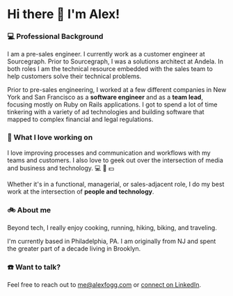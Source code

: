 # Hi there 👋 I'm Alex!

### :computer: Professional Background
I am a pre-sales engineer. I currently work as a customer engineer at Sourcegraph. Prior to Sourcegraph, I was a solutions architect at Andela. In both roles I am the technical resource embedded with the sales team to help customers solve their technical problems.

Prior to pre-sales engineering, I worked at a few different companies in New York and San Francisco as a **software engineer** and as a **team lead**, focusing mostly on Ruby on Rails applications. I got to spend a lot of time tinkering with a variety of ad technologies and building software that mapped to complex financial and legal regulations.

### :blue_heart: What I love working on
I love improving processes and communication and workflows with my teams and customers. I also love to geek out over the intersection of media and business and technology. :computer: :iphone: :dollar:

Whether it's in a functional, managerial, or sales-adjacent role, I do my best work at the intersection of **people and technology**.

### :bike:  About me
Beyond tech, I really enjoy cooking, running, hiking, biking, and traveling.

I'm currently based in Philadelphia, PA. I am originally from NJ and spent the greater part of a decade living in Brooklyn.

### :phone: Want to talk?

Feel free to reach out to <me@alexfogg.com> or [connect on LinkedIn](https://www.linkedin.com/in/alexfogg/).
